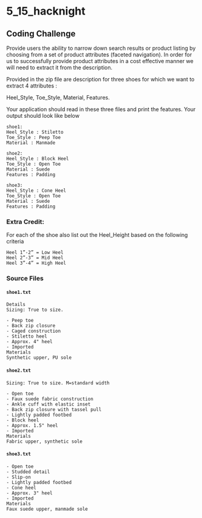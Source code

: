 # 5_15_hacknight

## Coding Challenge

Provide users the ability to narrow down search results or product listing by choosing from a set of product attributes (faceted navigation).
In order for us to successfully provide product attributes in a cost effective manner we will need to extract it from the description. 

Provided in the zip file are description for three shoes for which we want to extract 4 attributes :

Heel_Style, Toe_Style, Material, Features.

Your application should read in these three files and print the features. Your output should look like below

```
shoe1: 
Heel_Style : Stiletto
Toe_Style : Peep Toe
Material : Manmade

shoe2:
Heel_Style : Block Heel
Toe_Style : Open Toe
Material : Suede 
Features : Padding

shoe3:
Heel_Style : Cone Heel
Toe_Style : Open Toe
Material : Suede
Features : Padding
```

### Extra Credit:

For each of the shoe also list out the Heel_Height based on the following criteria

```
Heel 1”-2” = Low Heel
Heel 2”-3” = Mid Heel
Heel 3”-4” = High Heel
```


### Source Files

#### `shoe1.txt`

```
Details
Sizing: True to size.

- Peep toe
- Back zip closure
- Caged construction
- Stiletto heel
- Approx. 4" heel
- Imported
Materials
Synthetic upper, PU sole
```

#### `shoe2.txt`

```
Sizing: True to size. M=standard width 

- Open toe
- Faux suede fabric construction 
- Ankle cuff with elastic inset
- Back zip closure with tassel pull
- Lightly padded footbed
- Block heel 
- Approx. 1.5" heel 
- Imported
Materials
Fabric upper, synthetic sole
```

#### `shoe3.txt`

```
- Open toe
- Studded detail
- Slip-on
- Lightly padded footbed
- Cone heel
- Approx. 3" heel
- Imported
Materials
Faux suede upper, manmade sole
```
